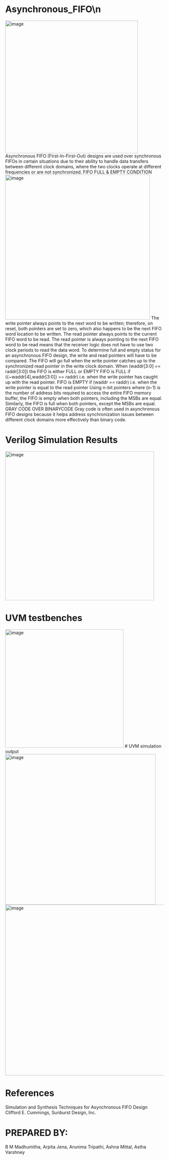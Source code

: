 # Asynchronous_FIFO\n 
<img width="421" alt="image" src="https://github.com/BMMADHUMITHA/Asynchronous_FIFO/assets/134037700/598be7f5-c445-4e94-ac12-9e924f812cf3">
Asynchronous FIFO (First-In-First-Out) designs are used over synchronous FIFOs in certain situations due to their ability to handle data transfers between different clock domains, where the two clocks operate at different frequencies or are not synchronized.
FIFO FULL & EMPTY CONDITION
<img width="460" alt="image" src="https://github.com/BMMADHUMITHA/Asynchronous_FIFO/assets/134037700/4e7858b4-504c-41ab-927a-d7b08ac1f915">
The write pointer always points to the next word to be written; therefore, on reset, both pointers are set to zero, which also happens to be the next FIFO word location to be written.
The read pointer always points to the current FIFO word to be read. The read pointer is always pointing to the next FIFO word to be read means that the receiver logic does
not have to use two clock periods to read the data word. To determine full and empty status for an asynchronous FIFO design, the write and read pointers will have to be
compared. The FIFO will go full when the write pointer catches up to the synchronized read pointer in the write clock domain. When (waddr[3:0] == raddr[3:0]) the FIFO is either FULL or EMPTY FIFO is FULL if ({~waddr[4],waddr[3:0]} == raddr) i.e. when the write pointer has caught up with the read pointer.
FIFO is EMPTY if (waddr == raddr) i.e. when the write pointer is equal to the read pointer
Using n-bit pointers where (n-1) is the number of address bits required to access the entire FIFO memory buffer, the FIFO is empty when both pointers, including the MSBs are
equal. Similarly, the FIFO is full when both pointers, except the MSBs are equal.
GRAY CODE OVER BINARYCODE
Gray code is often used in asynchronous FIFO designs because it helps address synchronization issues between different clock domains more effectively than binary code.

# Verilog Simulation Results
<img width="473" alt="image" src="https://github.com/BMMADHUMITHA/Asynchronous_FIFO/assets/134037700/6c5d635c-3460-455a-9c3a-994c99eeaa8a">

# UVM testbenches
<img width="376" alt="image" src="https://github.com/BMMADHUMITHA/Asynchronous_FIFO/assets/134037700/60de6fd7-49c7-43ed-9fc5-e5e141e602b5">
# UVM simulation output 
<img width="478" alt="image" src="https://github.com/BMMADHUMITHA/Asynchronous_FIFO/assets/134037700/d34e5c20-3f51-45e2-a9ef-759f1b23a313">
<img width="542" alt="image" src="https://github.com/BMMADHUMITHA/Asynchronous_FIFO/assets/134037700/c9f0f206-aa14-4ca7-aea1-1ae883683c32">



# References
Simulation and Synthesis Techniques for Asynchronous FIFO Design
Clifford E. Cummings, Sunburst Design, Inc.

# PREPARED BY:
B M Madhumitha, Arpita Jena, Arunima Tripathi, Ashna Mittal, Astha Varshney



